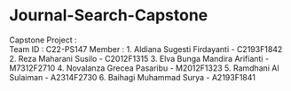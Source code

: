# Journal-Search-Capstone
Capstone Project :  
Team ID : C22-PS147 
Member :  1. Aldiana Sugesti Firdayanti - C2193F1842 
          2. Reza Maharani Susilo - C2012F1315 
          3. Elva Bunga Mandira Arifianti - M7312F2710 
          4. Novalanza Grecea Pasaribu - M2012F1323 
          5. Ramdhani Al Sulaiman - A2314F2730 
          6. Baihagi Muhammad Surya - A2193F1841
